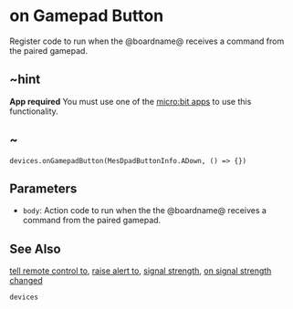 # on Gamepad Button

Register code to run when the @boardname@ receives a command from the paired gamepad.

## ~hint

**App required** You must use one of the [micro:bit apps](https://microbit.org/guide/mobile/) to use this functionality.

## ~

```sig
devices.onGamepadButton(MesDpadButtonInfo.ADown, () => {})
```

## Parameters

* ``body``: Action code to run when the the @boardname@ receives a command from the paired gamepad.

## See Also

[tell remote control to](/reference/devices/tell-remote-control-to), [raise alert to](/reference/devices/raise-alert-to), [signal strength](/reference/devices/signal-strength), [on signal strength changed](/reference/devices/on-signal-strength-changed)

```package
devices
```